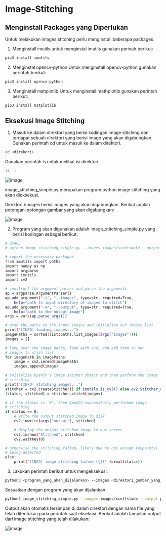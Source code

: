 # Image-Stitching

## Menginstall Packages yang Diperlukan

Untuk  melakukan images stitching perlu menginstall beberapa packages.
1.	Menginstall imutils
untuk menginstal imutils gunakan perinah berikut:
```bash
pip3 install imutils
```
2. Menginstal opencv-python
Untuk menginstall opencv-python gunakan perintah berikut:
```bash
pip3 install opencv-python
```
3. Menginstall mahplotlib
Untuk menginstall mathplotlib gunakan perintah berikut:
```bash
pip3 install matplotlib
```
## Eksekusi Image Stitching
1. Masuk ke dalam direktori yang berisi kodingan image stitching dan terdapat sebuah direktori yang berisi image yang akan digabungkan.
Gunakan perintah cd untuk masuk ke dalam direktori.
```bash
cd <direkori>
```
Gunakan perintah ls untuk melihat isi direktori.
```bash
ls -l
```
![image](https://github.com/renn31/Image-Stitching/assets/128461789/de1087dd-cafe-4883-9e49-66d3c8117495)

image_stitching_simple.py merupakan program python image stitching yang akan dieksekusi.

Direktori /images berisi images yang akan digabungkan. 
Berikut adalah potongan-potongan gambar yang akan digabungkan:

![image](https://github.com/renn31/Image-Stitching/assets/128461789/fc02a018-98c9-4013-878a-2b259e685533)

2.	Program yang akan digunakan adalah  image_stitching_simple.py yang berisi kodingan sebagai berikut:
```bash
# USAGE
# python image_stitching_simple.py --images images/scottsdale --output output.png

# import the necessary packages
from imutils import paths
import numpy as np
import argparse
import imutils
import cv2

# construct the argument parser and parse the arguments
ap = argparse.ArgumentParser()
ap.add_argument("-i", "--images", type=str, required=True,
	help="path to input directory of images to stitch")
ap.add_argument("-o", "--output", type=str, required=True,
	help="path to the output image")
args = vars(ap.parse_args())

# grab the paths to the input images and initialize our images list
print("[INFO] loading images...")
imagePaths = sorted(list(paths.list_images(args["images"])))
images = []

# loop over the image paths, load each one, and add them to our
# images to stich list
for imagePath in imagePaths:
	image = cv2.imread(imagePath)
	images.append(image)

# initialize OpenCV's image sticher object and then perform the image
# stitching
print("[INFO] stitching images...")
stitcher = cv2.createStitcher() if imutils.is_cv3() else cv2.Stitcher_create()
(status, stitched) = stitcher.stitch(images)

# if the status is '0', then OpenCV successfully performed image
# stitching
if status == 0:
	# write the output stitched image to disk
	cv2.imwrite(args["output"], stitched)

	# display the output stitched image to our screen
	cv2.imshow("Stitched", stitched)
	cv2.waitKey(0)

# otherwise the stitching failed, likely due to not enough keypoints)
# being detected
else:
	print("[INFO] image stitching failed ({})".format(status))
```
3.	Lakukan perintah berikut untuk mengeksekusi.
```bash
python3 <program_yang_akan_dijalankan> --images <direktori_gambar_yang_akan_disatukan> --output <nama_file_output>
```
Sesuaikan dengan program yang akan dijalankan
```bash
python3 image_stitching_simple.py --images images/scottslade --output pp.png
```
Output akan otomatis tersimpan di dalam direktori dengan nama file yang telah ditentukan pada perintah saat eksekusi.
Berikut adalah tampilan output dari image stitching yang telah dilakukan:

![image](https://github.com/renn31/Image-Stitching/assets/128461789/eddfdb5a-35ab-46f4-8ddd-c7707cfa902d)



